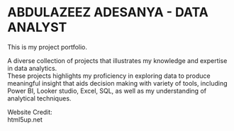# ABDULAZEEZ ADESANYA - DATA ANALYST
This is my project portfolio.</br>

A diverse collection of projects that illustrates my knowledge and expertise in data analytics.</br>
These projects highlights my proficiency in exploring data to produce meaningful insight that aids decision making
with variety of tools, including Power BI, Looker studio, Excel, SQL, as well as my understanding of 
analytical techniques.

Website Credit: </br>
html5up.net


